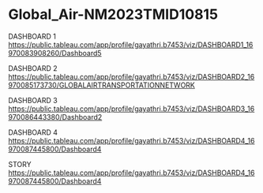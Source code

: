 # Global_Air-NM2023TMID10815


DASHBOARD 1 https://public.tableau.com/app/profile/gayathri.b7453/viz/DASHBOARD1_16970083908260/Dashboard5 


DASHBOARD 2 https://public.tableau.com/app/profile/gayathri.b7453/viz/DASHBOARD2_16970085173730/GLOBALAIRTRANSPORTATIONNETWORK


DASHBOARD 3 https://public.tableau.com/app/profile/gayathri.b7453/viz/DASHBOARD3_16970086443380/Dashboard2


DASHBOARD 4 https://public.tableau.com/app/profile/gayathri.b7453/viz/DASHBOARD4_16970087445800/Dashboard4


STORY       https://public.tableau.com/app/profile/gayathri.b7453/viz/DASHBOARD4_16970087445800/Dashboard4

